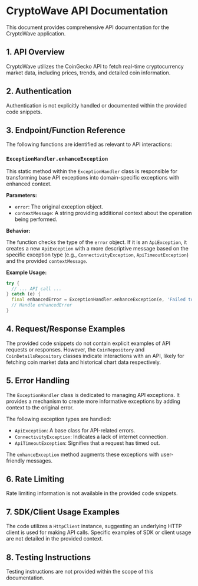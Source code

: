# CryptoWave API Documentation

This document provides comprehensive API documentation for the CryptoWave application.

## 1. API Overview

CryptoWave utilizes the CoinGecko API to fetch real-time cryptocurrency market data, including prices, trends, and detailed coin information.

## 2. Authentication

Authentication is not explicitly handled or documented within the provided code snippets.

## 3. Endpoint/Function Reference

The following functions are identified as relevant to API interactions:

### `ExceptionHandler.enhanceException`

This static method within the `ExceptionHandler` class is responsible for transforming base API exceptions into domain-specific exceptions with enhanced context.

**Parameters:**

*   `error`: The original exception object.
*   `contextMessage`: A string providing additional context about the operation being performed.

**Behavior:**

The function checks the type of the `error` object. If it is an `ApiException`, it creates a new `ApiException` with a more descriptive message based on the specific exception type (e.g., `ConnectivityException`, `ApiTimeoutException`) and the provided `contextMessage`.

**Example Usage:**

```dart
try {
  // ... API call ...
} catch (e) {
  final enhancedError = ExceptionHandler.enhanceException(e, 'Failed to fetch coin data');
  // Handle enhancedError
}
```

## 4. Request/Response Examples

The provided code snippets do not contain explicit examples of API requests or responses. However, the `CoinRepository` and `CoinDetailsRepository` classes indicate interactions with an API, likely for fetching coin market data and historical chart data respectively.

## 5. Error Handling

The `ExceptionHandler` class is dedicated to managing API exceptions. It provides a mechanism to create more informative exceptions by adding context to the original error.

The following exception types are handled:

*   `ApiException`: A base class for API-related errors.
*   `ConnectivityException`: Indicates a lack of internet connection.
*   `ApiTimeoutException`: Signifies that a request has timed out.

The `enhanceException` method augments these exceptions with user-friendly messages.

## 6. Rate Limiting

Rate limiting information is not available in the provided code snippets.

## 7. SDK/Client Usage Examples

The code utilizes a `HttpClient` instance, suggesting an underlying HTTP client is used for making API calls. Specific examples of SDK or client usage are not detailed in the provided context.

## 8. Testing Instructions

Testing instructions are not provided within the scope of this documentation.